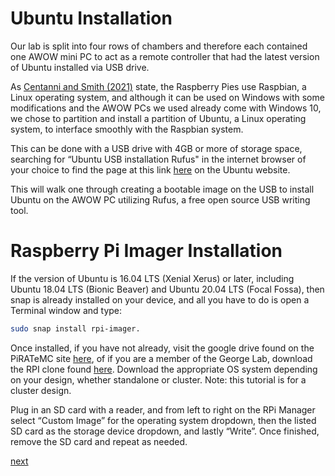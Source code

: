 # Ubuntu Installation

Our lab is split into four rows of chambers and therefore each contained one AWOW mini PC to act as a remote controller that had the latest version of Ubuntu installed via USB drive. 

As [Centanni and Smith (2021)](https://www.biorxiv.org/content/10.1101/2021.07.23.453577v2.full) state, the Raspberry Pies use Raspbian, a Linux operating system, and although it can be used on Windows with some modifications and the AWOW PCs we used already come with Windows 10, we chose to partition and install a partition of Ubuntu, a Linux operating system, to interface smoothly with the Raspbian system. 

This can be done with a USB drive with 4GB or more of storage space, searching for “Ubuntu USB installation Rufus" in the internet browser of your choice to find the page at this link [here](https://ubuntu.com/tutorials/create-a-usb-stick-on-windows#1-overview) on the Ubuntu website.

This will walk one through creating a bootable image on the USB to install Ubuntu on the AWOW PC utilizing Rufus, a free open source USB writing tool.

#

# Raspberry Pi Imager Installation

If the version of Ubuntu is 16.04 LTS (Xenial Xerus) or later, including Ubuntu 18.04 LTS (Bionic Beaver) and Ubuntu 20.04 LTS (Focal Fossa), then snap is already installed on your device, and all you have to do is open a Terminal window and type:
```bash
sudo snap install rpi-imager. 
```
Once installed, if you have not already, visit the google drive found on the PiRATeMC site [here](https://drive.google.com/drive/folders/1Y9IGVBCkBdnRykqMNaKmlipFwnT6WQuY), of if you are a member of the George Lab, download the RPI clone found [here](https://www.dropbox.com/home/George_Lab/Experiments/RPi%20Video%20recordings/Equipment/Raspberry%20Pi%20Clone).
Download the appropriate OS system depending on your design, whether standalone or cluster. Note: this tutorial is for a cluster design. 

Plug in an SD card with a reader, and from left to right on the RPi Manager select “Custom Image” for the operating system dropdown, then the listed SD card as the storage device dropdown, and lastly “Write”. Once finished, remove the SD card and repeat as needed.

[next](https://github.com/George-LabX/raspicluster/blob/main/Tutorial/2remote_setup.md)
